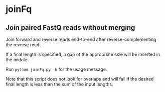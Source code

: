 joinFq
======

Join paired FastQ reads without merging
---------------------------------------

Join forward and reverse reads end-to-end after reverse-complementing
the reverse read.

If a final length is specified, a gap of the appropriate size will be
inserted in the middle.

Run `python joinFq.py -h` for the usage message.

Note that this script does not look for overlaps and will fail if the
desired final length is less than the sum of the input lengths.

